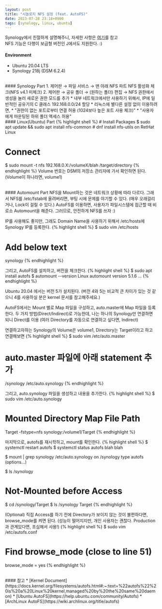 ```yaml
---
layout: post
title: "시놀로지 NFS 설정 (feat. AutoFS)"
date: 2023-07-28 23:18+0900
tags: [synology, linux, ubuntu]
---
```


Synology에서 친절하게 설명해주니, 자세한 사항은 [여기](https://kb.synology.com/ko-kr/DSM/tutorial/How_to_access_files_on_Synology_NAS_within_the_local_network_NFS)를 참고  
NFS 기능은 다행이 보급형 버전인 J에서도 지원한다. :)

#### Environment
* Ubuntu 20.04 LTS
* Synology 218j (DSM 6.2.4)

<br />
#### Synology Part
1. 제어판 &rarr; 파일 서비스 &rarr; 맨 아래 NFS 파트 NFS 활성화 체크(NFS v4.1 미체크)
2. 제어판 &rarr; 공유 폴더 &rarr; (원하는 폴더) 편집 &rarr; NFS 권한에서 생성을 눌러 새로운 권한 모드를 추가
    * 내부 네트워크에서만 사용하기 위해서, IP에 일반적인 공유기의 C 클래스 192.168.0.0/24 할당
    * 리눅스에 별다른 설정 없이 이용하려면,
        * "권한이 없는 포트로부터 연결 허용 (1024보다 높은 포트 사용 체크)"
        * "사용자에게 마운팅된 하위 폴더 엑세스 허용"

<br />
#### Linux(Ubuntu) Part
{% highlight shell %}
# Install Packages
$ sudo apt update && sudo apt install nfs-common  # dnf install nfs-utils on RetHat Linux

# Connect
$ sudo mount -t nfs 192.168.0.X:/volumeX/blah /target/directory
{% endhighlight %}
Volume 번호는 DSM의 저장소 관리자에 가서 확인하면 된다. (Volume이 하나라면, volume1)

<br />
#### Automount Part
NFS을 Mount하는 것은 네트워크 상황에 따라 다르다. 그래서 NFS를 /etc/fstab에 올려버리면, 부팅 시에 문제를 야기할 수 있다. (매우 오래걸리거나, Lock이 걸릴 수 있다.)
AutoFS를 이용하면, 사용자가 파일시스템에 접근할 때 비로소 Automount을 해준다. 그러므로, 안전하게 NFS를 쓰자 :)

IP를 사용해도 좋지만, 그래도 Domain Name을 사용하기 위해서 /etc/hosts에 Synology IP를 등록한다.
{% highlight shell %}
$ sudo vim /etc/hosts
# Add below text
<synology ip> synology
{% endhighlight %}

그리고, AutoFS를 설치하고, 버전을 체크한다.
{% highlight shell %}
$ sudo apt install autofs
$ automount --version
Linux automount version 5.1.6
...
{% endhighlight %}

Ubuntu 20.04 에서는 버전 5가 설치된다. (버전 4와 5는 비교적 큰 차이가 있는 것 같으니 4를 사용하실 분은 kernel 문서를 참고해주세요.)

AutoFS에서는 Mount 별로 Map 파일을 구성하고, auto.master에 Map 파일을 등록한다. 두 가지 방법(Direct/Indirect)로 가능한데, 나는 하나의 Synology만 연결하면 되니 Direct를 이용 (여러 Directory를 자동으로 연결하고 싶다면, Indirect)

연결하고자하는 Synology의 Volume은 volume1, Directory는 Target이라고 하고 연결해보면
{% highlight shell %}
$ sudo vim /etc/auto.master
# auto.master 파일에 아래 statement 추가
/synology /etc/auto.synology
{% endhighlight %}

그리고, auto.synology 파일을 생성하고 내용을 추가한다.
{% highlight shell %}
$ sudo vim /etc/auto.synology
# Mounted Directory <Tab> Map File Path
Target -fstype=nfs synology:/volume1/Target
{% endhighlight %}

마지막으로, autofs를 재시학하고, mount를 확인한다.
{% highlight shell %}
$ systemctl restart autofs
$ systemctl status autofs
blah blah

$ mount | grep synology
/etc/auto.synology on /synology type autofs (options...)

$ ls /synology
# Not-Mounted before Access

$ cd /synology/Target
$ ls /synology
Target
{% endhighlight %}

(Optional) 직접 Access를 하기 전에 Directory가 보이지 않는 것이 불편하다면, browse_mode를 켜면 된다. (성능이 떨어지지만, 개인 사용자는 괜찮다. Production과 관계있다면, 조심해서 사용!)
{% highlight shell %}
$ sudo vim /etc/autofs.conf
# Find browse_mode (close to line 51)
browse_mode = yes
{% endhighlight %}

<br />
#### 참고
* [Kernel Document](https://docs.kernel.org/filesystems/autofs.html#:~:text=%22autofs%22%20is%20a%20Linux%20kernel,managed%20by%20the%20same%20daemon)
* [Ubuntu AutoFS](https://help.ubuntu.com/community/Autofs)
* [ArchLinux AutoFS](https://wiki.archlinux.org/title/autofs)

